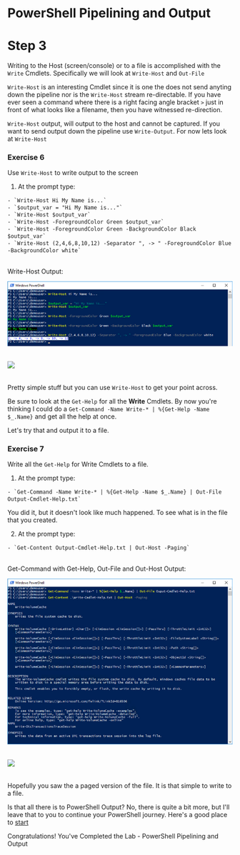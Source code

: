 # PowerShell Pipelining and Output

# Step 3

Writing to the Host (screen/console) or to a file is accomplished with the `Write` Cmdlets. Specifically we will look at `Write-Host` and `Out-File`

`Write-Host` is an interesting Cmdlet since it is one the does not send anyting down the pipeline nor is the  `Write-Host` stream re-directable. If you have ever seen a command where there is a right facing angle bracket `>` just in front of what looks like a filename, then you have witnessed re-direction.

`Write-Host` output, will output to the host and cannot be captured. If you want to send output down the pipeline use `Write-Output`. For now lets look at `Write-Host`

### Exercise 6

Use `Write-Host` to write output to the screen

  1. At the prompt type:

    - `Write-Host Hi My Name is...`
    - `$output_var = "Hi My Name is..."`
    - `Write-Host $output_var`
    - `Write-Host -ForegroundColor Green $output_var`
    - `Write-Host -ForegroundColor Green -BackgroundColor Black $output_var`
    - `Write-Host (2,4,6,8,10,12) -Separator ", -> " -ForegroundColor Blue -BackgroundColor white`

  </br>Write-Host Output:

  ![](assets/images/image-13.jpg)<br/><br/>

  ![](/posts/files/dne-dcip-introduction-to-powershell-pipelining-and-output-v01/assets/images/image-13.jpg)<br/><br/>

  Pretty simple stuff but you can use `Write-Host` to get your point across.

  Be sure to look at the `Get-Help` for all the **Write** Cmdlets. By now you're thinking I could do a `Get-Command -Name Write-* | %{Get-Help -Name $_.Name}` and get all the help at once.

  Let's try that and output it to a file.

### Exercise 7

Write all the `Get-Help` for Write Cmdlets to a file.

  1. At the prompt type:

    - `Get-Command -Name Write-* | %{Get-Help -Name $_.Name} | Out-File Output-Cmdlet-Help.txt`

  You did it, but it doesn't look like much happened. To see what is in the file that you created.

  2. At the prompt type:

    - `Get-Content Output-Cmdlet-Help.txt | Out-Host -Paging`

  </br>Get-Command with Get-Help, Out-File and Out-Host Output:

  ![](assets/images/image-14.jpg)<br/><br/>

  ![](/posts/files/dne-dcip-introduction-to-powershell-pipelining-and-output-v01/assets/images/image-14.jpg)<br/><br/>

  Hopefully you saw the a paged version of the file. It is that simple to write to a file.

  Is that all there is to PowerShell Output? No, there is quite a bit more, but I'll leave that to you to continue your PowerShell journey. Here's a good place to [start](https://msdn.microsoft.com/en-us/powershell/)

Congratulations! You've Completed the Lab - PowerShell Pipelining and Output
